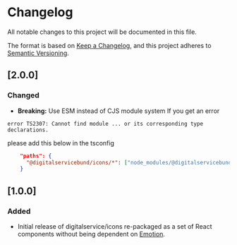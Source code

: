 # Changelog

All notable changes to this project will be documented in this file.

The format is based on [Keep a Changelog](https://keepachangelog.com/en/1.1.0/),
and this project adheres to [Semantic Versioning](https://semver.org/spec/v2.0.0.html).

## [2.0.0]

### Changed

- **Breaking:** Use ESM instead of CJS module system
  If you get an error

```
error TS2307: Cannot find module ... or its corresponding type declarations.
```

please add this below in the tsconfig

```json
    "paths": {
      "@digitalservicebund/icons/*": ["node_modules/@digitalservicebund/icons/*"]
    }
```

## [1.0.0]

### Added

- Initial release of digitalservice/icons re-packaged as a set of React components without being dependent on [Emotion](https://emotion.sh/).
